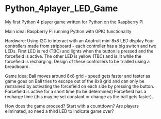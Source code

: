 Python_4player_LED_Game
=======================

My first Python 4 player game written for Python on the Raspberry Pi

Main idea:
Raspberry Pi running Python with GPIO functionality

Hardware:
Using I2C to interact with an Adafruit mini 8x8 LED display
Four controllers made from stripboard - each controller has a big switch and two LEDs.
First LED is red (TBC) and lights when the button is pressed and the forcefield is active.
The other LED is yellow (TBC) and is lit while the forcefield is recharging. 
Design of these controllers to be trialled using a breadboard.

Game idea:
Ball moves around 8x8 grid - speed gets faster and faster as game goes on
Ball tries to escape out of the 8x8 grid and can only be restrained by activating the forcefield on each side by pressing the button.
Forcefield is active for a short time (to be determined)
Forcefield has a recharge time (this may be set constant or change as the ball gets faster).

How does the game proceed?
Start with a countdown?
Are players eliminated, so need a third LED to indicate game over?
